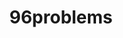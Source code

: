 ---
categories:
- bkk19
description: Want to cover some of the dreams, troubles and opportunities for improvement
  in the 96boards ecosystem from the point of view of a Linaro group engineer.
future_image:
  featured: 'true'
  path: /assets/images/featured-images/bkk19/BKK19-417.png
session_attendee_num: '7'
session_id: BKK19-417
session_room: Session Room 1 (Lotus 1-2)
session_slot:
  end_time: '2019-04-04 12:55:00'
  start_time: '2019-04-04 12:30:00'
session_speakers:
- speaker_bio: AOSP devboard and Kernel developer
  speaker_company: Linaro Consumer Group
  speaker_image: /assets/images/speakers/bkk19/john-stultz.jpg
  speaker_location: ''
  speaker_name: John Stultz
  speaker_position: Android and Kernel Developer
  speaker_username: john.stultz
session_track: 96Boards
tag: session
tags:
- 96Boards
- Android
- Linux Kernel
- Validation and CI
- Testing
title: 96problems
---